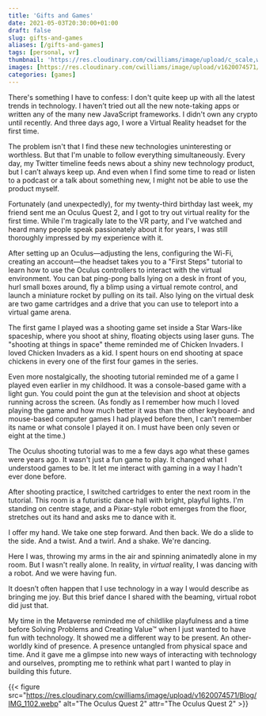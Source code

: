```yaml
---
title: 'Gifts and Games'
date: 2021-05-03T20:30:00+01:00
draft: false
slug: gifts-and-games
aliases: [/gifts-and-games]
tags: [personal, vr]
thumbnail: 'https://res.cloudinary.com/cwilliams/image/upload/c_scale,w_300/v1620074571/Blog/IMG_1102.webp'
images: [https://res.cloudinary.com/cwilliams/image/upload/v1620074571/Blog/IMG_1102.webp]
categories: [games]
---
```


There's something I have to confess: I don't quite keep up with all the latest trends in technology. I haven’t tried out all the new note-taking apps or written any of the many new JavaScript frameworks. I didn't own any crypto until recently. And three days ago, I wore a Virtual Reality headset for the first time.

The problem isn't that I find these new technologies uninteresting or worthless. But that I'm unable to follow everything simultaneously. Every day, my Twitter timeline feeds news about a shiny new technology product, but I can’t always keep up. And even when I find some time to read or listen to a podcast or a talk about something new, I might not be able to use the product myself.

Fortunately (and unexpectedly), for my twenty-third birthday last week, my friend sent me an Oculus Quest 2, and I got to try out virtual reality for the first time. While I'm tragically late to the VR party, and I've watched and heard many people speak passionately about it for years, I was still thoroughly impressed by my experience with it.

After setting up an Oculus—adjusting the lens, configuring the Wi-Fi, creating an account—the headset takes you to a "First Steps" tutorial to learn how to use the Oculus controllers to interact with the virtual environment. You can bat ping-pong balls lying on a desk in front of you, hurl small boxes around, fly a blimp using a virtual remote control, and launch a miniature rocket by pulling on its tail. Also lying on the virtual desk are two game cartridges and a drive that you can use to teleport into a virtual game arena.

The first game I played was a shooting game set inside a Star Wars-like spaceship, where you shoot at shiny, floating objects using laser guns. The "shooting at things in space" theme reminded me of Chicken Invaders. I loved Chicken Invaders as a kid. I spent hours on end shooting at space chickens in every one of the first four games in the series.

Even more nostalgically, the shooting tutorial reminded me of a game I played even earlier in my childhood. It was a console-based game with a light gun. You could point the gun at the television and shoot at objects running across the screen. (As fondly as I remember how much I loved playing the game and how much better it was than the other keyboard- and mouse-based computer games I had played before then, I can't remember its name or what console I played it on. I must have been only seven or eight at the time.)

The Oculus shooting tutorial was to me a few days ago what these games were years ago. It wasn't just a fun game to play. It changed what I understood games to be. It let me interact with gaming in a way I hadn't ever done before.

After shooting practice, I switched cartridges to enter the next room in the tutorial. This room is a futuristic dance hall with bright, playful lights. I'm standing on centre stage, and a Pixar-style robot emerges from the floor, stretches out its hand and asks me to dance with it.

I offer my hand. We take one step forward. And then back. We do a slide to the side. And a twist. And a twirl. And a shake. We're dancing.

Here I was, throwing my arms in the air and spinning animatedly alone in my room. But I wasn't really alone. In reality, in _virtual_ reality, I was dancing with a robot. And we were having fun.

It doesn’t often happen that I use technology in a way I would describe as bringing me joy. But this brief dance I shared with the beaming, virtual robot did just that.

My time in the Metaverse reminded me of childlike playfulness and a time before Solving Problems and Creating Value™ when I just wanted to have fun with technology. It showed me a different way to be present. An other-worldly kind of presence. A presence untangled from physical space and time. And it gave me a glimpse into new ways of interacting with technology and ourselves, prompting me to rethink what part I wanted to play in building this future.

{{< figure src="https://res.cloudinary.com/cwilliams/image/upload/v1620074571/Blog/IMG_1102.webp" alt="The Oculus Quest 2" attr="The Oculus Quest 2" >}}

